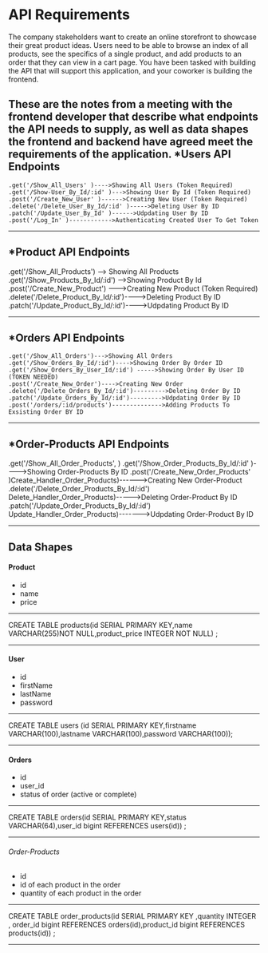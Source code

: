 # API Requirements
The company stakeholders want to create an online storefront to showcase their great product ideas. Users need to be able to browse an index of all products, see the specifics of a single product, and add products to an order that they can view in a cart page. You have been tasked with building the API that will support this application, and your coworker is building the frontend.

These are the notes from a meeting with the frontend developer that describe what endpoints the API needs to supply, as well as data shapes the frontend and backend have agreed meet the requirements of the application. 
*Users API Endpoints
-----------------------------------------------------------------------------
    .get('/Show_All_Users' )---->Showing All Users (Token Required)
    .get('/Show-User_By_Id/:id' )--->Showing User By Id (Token Required)
    .post('/Create_New_User' )------>Creating New User (Token Required)
    .delete('/Delete_User_By_Id/:id' )----->Deleting User By ID
    .patch('/Update_User_By_Id' )------>Udpdating User By ID
    .post('/Log_In' )------------>Authenticating Created User To Get Token
_________________________________________________________________________________________________________
*Product API Endpoints
---------------------------------------------------------------------
.get('/Show_All_Products') --> Showing All Products
.get('/Show_Products_By_Id/:id') -->Showing Product By Id 
.post('/Create_New_Product') --->Creating New Product (Token Required)
.delete('/Delete_Product_By_Id/:id')---->Deleting Product By ID
.patch('/Update_Product_By_Id/:id')---->Udpdating Product By ID
____________________________________________________________________________________________________
*Orders API Endpoints
-----------------------------------------------------------------------------
    .get('/Show_All_Orders')--->Showing All Orders
    .get('/Show_Orders_By_Id/:id')---->Showing Order By Order ID
    .get('/Show_Orders_By_User_Id/:id') ----->Showing Order By User ID (TOKEN NEEDED)
    .post('/Create_New_Order')---->Creating New Order
    .delete('/Delete_Orders_By_Id/:id')--------->Deleting Order By ID
    .patch('/Update_Orders_By_Id/:id')--------->Udpdating Order By ID
    .post('/orders/:id/products')-------------->Adding Products To Exsisting Order BY ID
___________________________________________________________________________________________________
*Order-Products API Endpoints
------------------------------------------------------------------------------------------------------------
 .get('/Show_All_Order_Products', )
 .get('/Show_Order_Products_By_Id/:id' )---->Showing Order-Products By ID
  .post('/Create_New_Order_Products' )Create_Handler_Order_Products)------>Creating New Order-Product
  .delete('/Delete_Order_Products_By_Id/:id') Delete_Handler_Order_Products)----->Deleting  Order-Product By ID
  .patch('/Update_Order_Products_By_Id/:id') Update_Handler_Order_Products)------->Udpdating Order-Product By ID
____________________________________________________________________________________________________________


## Data Shapes

#### Product
-  id
- name
- price
*****************************************************************************************************
CREATE TABLE products(id SERIAL PRIMARY KEY,name VARCHAR(255)NOT NULL,product_price INTEGER NOT NULL) ;
******************************************************************************************************
#### User
- id
- firstName
- lastName
- password
*********************************************************************************************************
CREATE TABLE users (id SERIAL PRIMARY KEY,firstname VARCHAR(100),lastname VARCHAR(100),password VARCHAR(100));
***********************************************************************************************************
#### Orders
- id
- user_id
- status of order (active or complete)
************************************************************************************************
CREATE TABLE orders(id SERIAL PRIMARY KEY,status VARCHAR(64),user_id bigint REFERENCES users(id)) ; 
**************************************************************************************************
###### Order-Products 
- id 
- id of each product in the order
- quantity of each product in the order
*******************************************************************************************************************************************************
CREATE TABLE order_products(id SERIAL PRIMARY KEY ,quantity INTEGER , order_id bigint REFERENCES orders(id),product_id bigint REFERENCES products(id)) ;
***********************************************************************************************************************************************************